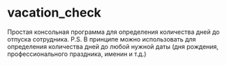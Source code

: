 # vacation_check
Простая консольная программа для определения количества дней до отпуска сотрудника. 
P.S. В принципе можно использовать для определения количества дней до любой нужной даты (дня рождения, профессионального праздника, именин и т.д.)

